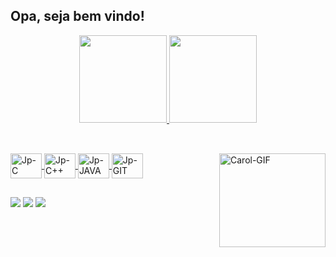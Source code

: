 ## Opa, seja bem vindo!

<div align="center">
<a href="https://github.com/J0aoPaulo">
<img height="140em" src="https://github-readme-stats.vercel.app/api?username=J0aoPaulo&show_icons=true&theme=dark&include_all_commits=true&count_private=true"/>
<img height="140em" src="https://github-readme-stats.vercel.app/api/top-langs/?username=J0aoPaulo&layout=compact&langs_count=7&theme=dark"/>
</div>
  
  ##
  
  <div style="display: inline_block"><br>
<img align="center" alt="Jp-C" height="40" width="50" src="https://cdn.jsdelivr.net/gh/devicons/devicon/icons/c/c-original.svg">   
 <img align="center" alt="Jp-C++" height="40" width="50" src="https://cdn.jsdelivr.net/gh/devicons/devicon/icons/cplusplus/cplusplus-original.svg">
<img align="center" alt="Jp-JAVA" height="40" width="50" src="https://cdn.jsdelivr.net/gh/devicons/devicon/icons/java/java-original.svg">
<img align="center" alt="Jp-GIT" height="40" width="50" src="https://cdn.jsdelivr.net/gh/devicons/devicon/icons/git/git-plain.svg">
<img align="right" alt="Carol-GIF" height="150" width="170" src="https://i.pinimg.com/originals/1a/56/ea/1a56eaaaf78869d7c6e0e620b2b98394.gif">
</div>
  
  ##
  
  <div>
    <a href="https://www.instagram.com/_ojoao.almeida/" target="_blank"> <img src="https://img.shields.io/badge/Instagram-E4405F?style=for-the-badge&logo=instagram&logoColor=white" target="_blank"></a>
      <a href="https://www.linkedin.com/in/joaopaulo23/" target="_blank"> <img src="https://img.shields.io/badge/LinkedIn-0077B5?style=for-the-badge&logo=linkedin&logoColor=white" target="_blank"></a>
    <a href="mailto:ojoaopaulo1324@gmail.com"> <img src="https://img.shields.io/badge/Gmail-D14836?style=for-the-badge&logo=gmail&logoColor=white" target="_blank"></a>
